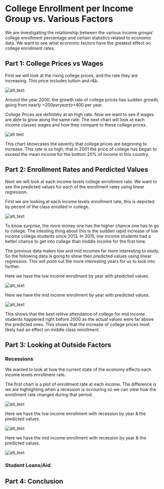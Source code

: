 # College Enrollment per Income Group vs. Various Factors

We are investigating the relationship between the various income groups' college enrollment percentage and certain statistics related to economic data. We want to see what economic factors have the greatest effect on college enrollment rates.

## Part 1: College Prices vs Wages

First we will look at the rising college prices, and the rate they are increasing. This price includes tuition and r&b.

![alt_text](https://github.com/peralegh/480/blob/master/College%20Price.png "College Price")

Around the year 2000, the growth rate of college prices has sudden growth, going from nearly +$200 per year to +$400 per year.


College Prices are definitely at an high rate. Now we want to see if wages are able to grow along the same rate. The next chart will look at each income classes wages and how they compare to these college prices.

![alt text](https://github.com/peralegh/480/blob/master/CollegePricevsIncome.png "College Prices and Income Group Wages")

This chart showcases the severity that college prices are beginning to increase. This rate is so high, that in 2001 the price of college has began to exceed the mean income for the bottom 20% of income in this country.

## Part 2: Enrollment Rates and Perdicted Values

Next we will look at each income levels college enrollment rate. We want to see the predicted values for each of the enrollment rates using linear regression.

First we are looking at each income levels enrollment rate, this is depicted by pecent of the class enrolled in college.

![alt_text](https://github.com/peralegh/480/blob/master/CollegeEnrollmentData/EnrollmentIncome.png "Percent Enrollment at Each Income Level")

To know surprise, the more money one has the higher chance one has to go to college. The intesting thing about this is the sudden rapid increase of low income college students since 2013. In 2015, low income students had a better chance to get into college than middle income for the first time.

The previous data makes low and mid incomes far more interesting to study. So the following data is going to show their predicted values using linear regression. This will point out the more interesting years for us to look into further.

Here we have the low income enrollment by year with predicted values.

![alt_text](https://github.com/peralegh/480/blob/master/CollegeEnrollmentData/MidIncomePrediction.png "Percent Enrollment of Low Income with Predictions")

Here we have the mid income enrollment by year with predicted values.

![alt_text](https://github.com/peralegh/480/blob/master/CollegeEnrollmentData/MidIncomePrediction.png "Percent Enrollment of Middle Income with Predictions")

This shows that the best relitve attendance of college for mid income students happened right before 2000 as the actual values were far above the predicted ones. This shows that the increase of college prices most likely had an effect on middle class enrollment.

## Part 3: Looking at Outside Factors

### Recessions
We wanted to look at how the current state of the economy effects each income levels enrollment rate.

The first chart is a plot of enrollment rate at each income. The difference is we are highlighting when a recession is occouring so we can view how the enrollment rate changes during that period.

![alt_text](https://github.com/peralegh/480/blob/master/CollegeEnrollmentData/enrollWrecession.png "Percent Enrollment at Each Income Level With Recession")

Here we have the low income enrollment with recession by year & the predicted values.

![alt_text](https://github.com/peralegh/480/blob/master/CollegeEnrollmentData/MidIncomePrediction.png "Percent Enrollment of Low Income with Predictions")

Here we have the mid income enrollment with recession by year & the predicted values.

![alt_text](https://github.com/peralegh/480/blob/master/CollegeEnrollmentData/MidIncomePrediction.png "Percent Enrollment of Middle Income with Predictions")


### Student Loans/Aid

## Part 4: Conclusion
